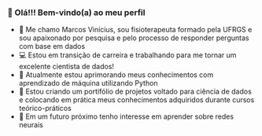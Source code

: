 ### 👋 Olá!!! Bem-vindo(a) ao meu perfil
- 🧔 Me chamo Marcos Vinícius, sou fisioterapeuta formado pela UFRGS e sou apaixonado por pesquisa e pelo processo de responder perguntas com base em dados
- 💻 Estou em transição de carreira e trabalhando para me tornar um excelente cientista de dados!
- 🌱 Atualmente estou aprimorando meus conhecimentos com aprendizado de máquina utilizando Python
- 🔭 Estou criando um portifólio de projetos voltado para ciência de dados e colocando em prática meus conhecimentos adquiridos durante cursos teórico-práticos
- 🧠 Em um futuro próximo tenho interesse em aprender sobre redes neurais

<!--
**Marcos-Vinicius-Santos-Ramos/Marcos-Vinicius-Santos-Ramos** is a ✨ _special_ ✨ repository because its `README.md` (this file) appears on your GitHub profile.

Me chamo Marcos Vinícius e sou Cientista de Dados em desenvolvimento  
👨‍🎓Sou fisioterapeuta, formado desde 2021 pela Universidade Federal do Rio Grande do Sul, UFRGS  
Durante a graduação me apaixonei pela pesquisa e pelo processo de responder perguntas com base em dados. Então, desde o início de 2022 me dedico para a transição desta área!  
Em julho de 2022 decidi me institucionalizar na área e iniciei um tecnólogo em Tecnologia em Ciência de Dados pela UNINTER.

Here are some ideas to get you started:

- 🔭 I’m currently working on ...
- 🌱 I’m currently learning ...
- 👯 I’m looking to collaborate on ...
- 🤔 I’m looking for help with ...
- 💬 Ask me about ...
- 📫 How to reach me: ...
- 😄 Pronouns: ...
- ⚡ Fun fact: ...
-->
